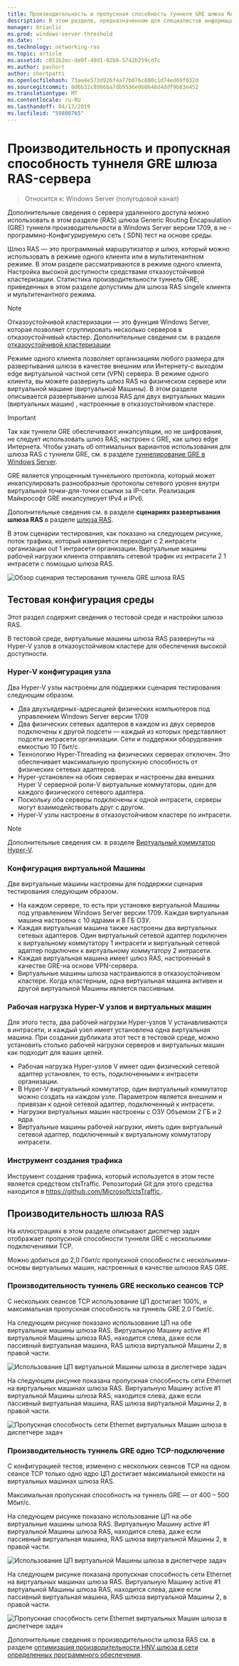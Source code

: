 ```yaml
---
title: Производительность и пропускная способность туннеля GRE шлюза RAS-сервера
description: В этом разделе, предназначенном для специалистов информационных технологий (ИТ), сведения пропускной способности производительности о туннели RAS Gateway протоколом (GRE).
manager: brianlic
ms.prod: windows-server-threshold
ms.date: ''
ms.technology: networking-ras
ms.topic: article
ms.assetid: c051b2ec-de0f-49d1-82b9-5742b259cd7c
ms.author: pashort
author: shortpatti
ms.openlocfilehash: 73ae4e573d926f4a77b076c880c1d74ed69f032d
ms.sourcegitcommit: 0d0b32c8986ba7db9536e0b8648d4ddf9b03e452
ms.translationtype: MT
ms.contentlocale: ru-RU
ms.lasthandoff: 04/17/2019
ms.locfileid: "59880765"
---
```

# <a name="ras-gateway-gre-tunnel-throughput-and-performance"></a>Производительность и пропускная способность туннеля GRE шлюза RAS-сервера

>Относится к: Windows Server \(полугодовой канал\)

Дополнительные сведения о сервера удаленного доступа можно использовать в этом разделе \(RAS\) шлюза Generic Routing Encapsulation \(GRE\) туннеля производительности в Windows Server версии 1709, в не - программно-Конфигурируемую сеть \( SDN\) тест на основе среды.

Шлюз RAS — это программный маршрутизатор и шлюз, который можно использовать в режиме одного клиента или в мультитенантном режиме. В этом разделе рассматриваются в режиме одного клиента, Настройка высокой доступности средствами отказоустойчивой кластеризации. Статистика производительности туннель GRE, приведенных в этом разделе допустимы для шлюза RAS singele клиента и мультитенантного режима.

>[!NOTE]
>Отказоустойчивой кластеризации — это функция Windows Server, которая позволяет сгруппировать несколько серверов в отказоустойчивый кластер. Дополнительные сведения см. в разделе [отказоустойчивой кластеризации](../../../failover-clustering/failover-clustering-overview.md)

Режиме одного клиента позволяет организациям любого размера для развертывания шлюза в качестве внешним или Интернету\-с выходом edge виртуальной частной сети \(VPN\) сервера. В режиме одного клиента, вы можете развернуть шлюз RAS на физическом сервере или виртуальной машине \(виртуальной Машины\). В этом разделе описывается развертывание шлюза RAS для двух виртуальных машин \(виртуальных машин\) , настроенные в отказоустойчивом кластере.

>[!IMPORTANT]
>Так как туннели GRE обеспечивают инкапсуляции, но не шифрования, не следует использовать шлюз RAS, настроен с GRE, как шлюз edge Интернета. Чтобы узнать об оптимальных вариантов использования для шлюза RAS с туннели GRE, см. в разделе [туннелирование GRE в Windows Server](gre-tunneling-windows-server.md).

GRE является упрощенным туннельного протокола, который может инкапсулировать разнообразные протоколы сетевого уровня внутри виртуальной точки\-для\-точки ссылки за IP-сети. Реализация Майкрософт GRE инкапсулирует IPv4 и IPv6.

Дополнительные сведения см. в разделе **сценариях развертывания шлюза RAS** в разделе [шлюза RAS](https://docs.microsoft.com/windows-server/remote/remote-access/ras-gateway/ras-gateway#bkmk_deploy). 

В этом сценарии тестирования, как показано на следующем рисунке, поток трафика, который измеряется переходит с 2 интрасети организации out 1 интрасети организации. Виртуальные машины рабочей нагрузки клиента отправлять сетевой трафик из интрасети 2 1 интрасети с помощью шлюза RAS.

![Обзор сценария тестирования туннель GRE шлюза RAS](../../media/GRE-Tunnel-Perf/Gre-Infrastructure.jpg)

## <a name="test-environment-configuration"></a>Тестовая конфигурация среды

Этот раздел содержит сведения о тестовой среде и настройки шлюза RAS.

В тестовой среде, виртуальные машины шлюза RAS развернуты на Hyper\-V узлов в отказоустойчивом кластере для обеспечения высокой доступности.

### <a name="hyper-v-host-configuration"></a>Hyper\-V конфигурация узла

Два Hyper\-V узлы настроены для поддержки сценария тестирования следующим образом. 

- Два двухъядерных\-адресацией физических компьютеров под управлением Windows Server версии 1709
- Два физических сетевых адаптеров в каждом из двух серверов подключены к другой подсети — каждый из которых представляют подсети интрасети организации. Сети и поддержки оборудования емкостью 10 Гбит/с.
- Технологию Hyper-Threading на физических серверах отключен. Это обеспечивает максимальную пропускную способность от физических сетевых адаптеров.
- Hyper\-установлен на обоих серверах и настроены два внешних Hyper V серверной роли\-V виртуальные коммутаторы, один для каждого физического сетевого адаптера.
- Поскольку оба серверы подключены к одной интрасети, серверы могут взаимодействовать друг с другом.
- Hyper\-V узлы настроены в отказоустойчивом кластере по интрасети. 

>[!NOTE]
>Дополнительные сведения см. в разделе [Виртуальный коммутатор Hyper-V](https://docs.microsoft.com/windows-server/virtualization/hyper-v-virtual-switch/hyper-v-virtual-switch).

### <a name="vm-configuration"></a>Конфигурация виртуальной Машины

Две виртуальные машины настроены для поддержки сценария тестирования следующим образом.

- На каждом сервере, то есть при установке виртуальной Машины под управлением Windows Server версии 1709. Каждая виртуальная машина настроена с 10 ядрами и 8 ГБ ОЗУ.
- Каждая виртуальная машина также настроены два виртуальных сетевых адаптеров. Один виртуальный сетевой адаптер подключен к виртуальному коммутатору 1 интрасети и виртуальный сетевой адаптер подключен к виртуальному коммутатору 2 интрасети.
- Каждая виртуальная машина имеет шлюз RAS, настроенный в качестве GRE\-на основе VPN-сервера.
- Виртуальные машины шлюза настраиваются в отказоустойчивом кластере. Когда кластерным, одна виртуальная машина активен и другой виртуальной Машины является пассивным.

### <a name="workload-hyper-v-hosts-and-vms"></a>Рабочая нагрузка Hyper\-V узлов и виртуальных машин

Для этого теста, два рабочей нагрузки Hyper\-узлов V устанавливаются в интрасети, и каждый узел имеет установлена одна виртуальная машина. При создании дубликата этот тест в тестовой среде, можно установить столько рабочей нагрузки серверов и виртуальных машин как подходит для ваших целей.

- Рабочая нагрузка Hyper\-узлов V имеет один физический сетевой адаптер установлен, то есть, подключенными к интрасети организации.
- В Hyper\-V виртуальный коммутатор, один виртуальный коммутатор можно создать на каждом узле. Параметром является внешним и привязан к одной сетевой адаптер, подключенный к интрасети.
- Нагрузки виртуальных машин настроены с ОЗУ Объемом 2 ГБ и 2 ядра.
- Виртуальные машины рабочей нагрузки, иметь один виртуальный сетевой адаптер, подключенный к виртуальному коммутатору интрасети.

### <a name="traffic-generator-tool"></a>Инструмент создания трафика

Инструмент создания трафика, который используется в этом тесте является средством ctsTraffic. Репозиторий Git для этого средства находится в [ https://github.com/Microsoft/ctsTraffic ](https://github.com/Microsoft/ctsTraffic).

## <a name="ras-gateway-performance"></a>Производительность шлюза RAS

На иллюстрациях в этом разделе описывают диспетчер задач отображает пропускной способности туннеля GRE с несколькими подключениями TCP.

Можно добиться до 2,0 Гбит/с пропускной способности с несколькими\-основы виртуальных машин, настроенных в качестве шлюзов RAS GRE.

### <a name="gre-tunnel-performance-with-multiple-tcp-sessions"></a>Производительность туннель GRE несколько сеансов TCP

С нескольких сеансов TCP использование ЦП достигает 100%, и максимальная пропускная способность на туннель GRE 2.0 Гбит/с.

На следующем рисунке показано использование ЦП на обе виртуальные машины шлюза RAS. Виртуальную Машину active #1 виртуальной Машины шлюза RAS, находится слева, даже если пассивный виртуальная машина, RAS шлюза виртуальной Машины 2, в правой части.

![Использование ЦП виртуальной Машины шлюза в диспетчере задач](../../media/GRE-Tunnel-Perf/Gre-Tunnel-01.jpg)

На следующем рисунке показана пропускная способность сети Ethernet на виртуальных машинах шлюза RAS. Виртуальную Машину active #1 виртуальной Машины шлюза RAS, находится слева, даже если пассивный виртуальная машина, RAS шлюза виртуальной Машины 2, в правой части.

![Пропускная способность сети Ethernet виртуальных Машин шлюза в диспетчере задач](../../media/GRE-Tunnel-Perf/Gre-Tunnel-02.jpg)


### <a name="gre-tunnel-performance-with-one-tcp-connection"></a>Производительность туннель GRE одно TCP-подключение

С конфигурацией тестов, изменено с нескольких сеансов TCP на одном сеансе TCP только одно ядро ЦП достигает максимальной емкости на виртуальных машинах шлюза RAS.

Максимальная пропускная способность на туннель GRE — от 400 – 500 Мбит/с.

На следующем рисунке показано использование ЦП на обе виртуальные машины шлюза RAS. Виртуальную Машину active #1 виртуальной Машины шлюза RAS, находится слева, даже если пассивный виртуальная машина, RAS шлюза виртуальной Машины 2, в правой части.

![Использование ЦП виртуальной Машины шлюза в диспетчере задач](../../media/GRE-Tunnel-Perf/Gre-Tunnel-03.jpg)


На следующем рисунке показана пропускная способность сети Ethernet на виртуальных машинах шлюза RAS. Виртуальную Машину active #1 виртуальной Машины шлюза RAS, находится слева, даже если пассивный виртуальная машина, RAS шлюза виртуальной Машины 2, в правой части.

![Пропускная способность сети Ethernet виртуальных Машин шлюза в диспетчере задач](../../media/GRE-Tunnel-Perf/Gre-Tunnel-04.jpg)

Дополнительные сведения о производительности шлюза RAS см. в разделе [оптимизация производительности HNV шлюза в сети определенных программного обеспечения](https://docs.microsoft.com/windows-server/administration/performance-tuning/subsystem/software-defined-networking/hnv-gateway-performance).